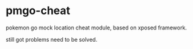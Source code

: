 # pmgo-cheat
pokemon go mock location cheat module, based on xposed framework.

still got problems need to be solved. 
